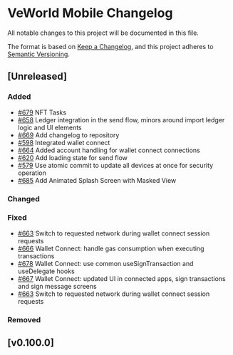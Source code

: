 # VeWorld Mobile Changelog

All notable changes to this project will be documented in this file.

The format is based on [Keep a Changelog](https://keepachangelog.com/en/1.0.0/),
and this project adheres to [Semantic Versioning](https://semver.org/spec/v2.0.0.html).

<!--

Use the following template to create a new Unreleased change log.
## [Unreleased]
### Added

### Changed

### Fixed

### Removed
-->

## [Unreleased]

### Added
-   [#679](https://github.com/vechainfoundation/veworld-mobile/issues/679) NFT Tasks
-   [#658](https://github.com/vechainfoundation/veworld-mobile/pull/658) Ledger integration in the send flow, minors around import ledger logic and UI elements
-   [#669](https://github.com/vechainfoundation/veworld-mobile/pull/669) Add changelog to repository
-   [#598](https://github.com/vechainfoundation/veworld-mobile/pull/598) Integrated wallet connect
-   [#664](https://github.com/vechainfoundation/veworld-mobile/pull/664) Added account handling for wallet connect connections
-   [#620](https://github.com/vechainfoundation/veworld-mobile/pull/620) Add loading state for send flow
-   [#579](https://github.com/vechainfoundation/veworld-mobile/issues/579) Use atomic commit to update all devices at once for security operation
-   [#685](https://github.com/vechainfoundation/veworld-mobile/issues/685) Add Animated Splash Screen with Masked View 

### Changed

### Fixed
- [#663](https://github.com/vechainfoundation/veworld-mobile/issues/663) Switch to requested network during wallet connect session requests
- [#666](https://github.com/vechainfoundation/veworld-mobile/issues/666) Wallet Connect: handle gas consumption when executing transactions
- [#678](https://github.com/vechainfoundation/veworld-mobile/issues/678) Wallet Connect: use common useSignTransaction and useDelegate hooks
- [#667](https://github.com/vechainfoundation/veworld-mobile/issues/667) Wallet Connect: updated UI in connected apps, sign transactions and sign message screens
- [#663](https://github.com/vechainfoundation/veworld-mobile/pull/663) Switch to requested network during wallet connect session requests

### Removed

## [v0.100.0]
